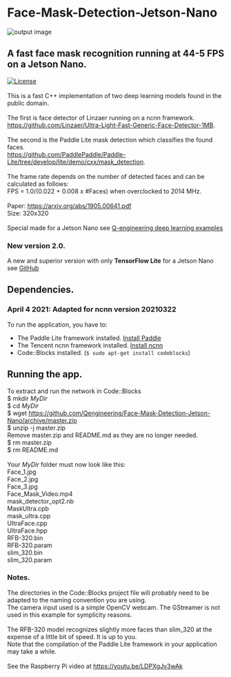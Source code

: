 # Face-Mask-Detection-Jetson-Nano
![output image]( https://qengineering.eu/images/FamilyOut.jpg )

## A fast face mask recognition running at 44-5 FPS on a Jetson Nano.
[![License](https://img.shields.io/badge/License-BSD%203--Clause-blue.svg)](https://opensource.org/licenses/BSD-3-Clause)<br/><br/>
This is a fast C++ implementation of two deep learning models found in the public domain. <br/><br/>
The first is face detector of Linzaer running on a ncnn framework.<br/> 
https://github.com/Linzaer/Ultra-Light-Fast-Generic-Face-Detector-1MB. <br/><br/>
The second is the Paddle Lite mask detection which classifies the found faces.<br/> 
https://github.com/PaddlePaddle/Paddle-Lite/tree/develop/lite/demo/cxx/mask_detection. <br/><br/>
The frame rate depends on the number of detected faces and can be calculated as follows: <br/>
FPS = 1.0/(0.022 + 0.008 x #Faces) when overclocked to 2014 MHz. <br/><br/>
Paper: https://arxiv.org/abs/1905.00641.pdf <br/>
Size: 320x320 <br/><br/>
Special made for a Jetson Nano see [Q-engineering deep learning examples](https://qengineering.eu/deep-learning-examples-on-raspberry-32-64-os.html) <br/>
### New version 2.0.
A new and superior version with only __TensorFlow Lite__ for a Jetson Nano see [GitHub](https://github.com/Qengineering/TensorFlow_Lite_Face_Mask_Jetson-Nano) <br/>
## Dependencies.
### April 4 2021: Adapted for ncnn version 20210322
To run the application, you have to:
- The Paddle Lite framework installed. [Install Paddle](https://qengineering.eu/install-paddle-on-jetson-nano.html) <br/>
- The Tencent ncnn framework installed. [Install ncnn](https://qengineering.eu/install-ncnn-on-jetson-nano.html) <br/>
- Code::Blocks installed. (```$ sudo apt-get install codeblocks```)
## Running the app.
To extract and run the network in Code::Blocks <br/>
$ mkdir *MyDir* <br/>
$ cd *MyDir* <br/>
$ wget https://github.com/Qengineering/Face-Mask-Detection-Jetson-Nano/archive/master.zip <br/>
$ unzip -j master.zip <br/>
Remove master.zip and README.md as they are no longer needed. <br/> 
$ rm master.zip <br/>
$ rm README.md <br/> <br/>
Your *MyDir* folder must now look like this: <br/> 
Face_1.jpg <br/>
Face_2.jpg <br/>
Face_3.jpg <br/>
Face_Mask_Video.mp4 <br/>
mask_detector_opt2.nb <br/>
MaskUltra.cpb <br/>
mask_ultra.cpp <br/>
UltraFace.cpp <br/>
UltraFace.hpp <br/>
RFB-320.bin <br/>
RFB-320.param <br/>
slim_320.bin <br/>
slim_320.param <br/>
### Notes. 
The directories in the Code::Blocks project file will probably need to be adapted to the naming convention you are using. <br/>
The camera input used is a simple OpenCV webcam. The GStreamer is not used in this example for symplicity reasons.<br/><br/>
The RFB-320 model recognizes slightly more faces than slim_320 at the expense of a little bit of speed. It is up to you.<br/>
Note that the compilation of the Paddle Lite framework in your application may take a while. <br/> <br/>
See the Raspberry Pi video at https://youtu.be/LDPXgJv3wAk
